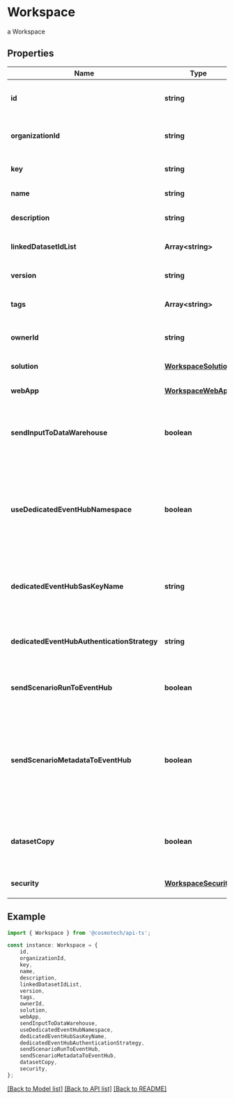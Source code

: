 # Workspace

a Workspace

## Properties

Name | Type | Description | Notes
------------ | ------------- | ------------- | -------------
**id** | **string** | Workspace unique identifier generated by the API | [optional] [readonly] [default to undefined]
**organizationId** | **string** | Organization unique identifier under which the workspace resides | [optional] [readonly] [default to undefined]
**key** | **string** | technical key for resource name convention and version grouping. Must be unique | [default to undefined]
**name** | **string** | Workspace name. This name is display in the sample webApp | [default to undefined]
**description** | **string** | the Workspace description | [optional] [default to undefined]
**linkedDatasetIdList** | **Array&lt;string&gt;** | list of dataset linked to this dataset | [optional] [default to undefined]
**version** | **string** | the Workspace version MAJOR.MINOR.PATCH. | [optional] [default to undefined]
**tags** | **Array&lt;string&gt;** | the list of tags | [optional] [default to undefined]
**ownerId** | **string** | the user id which own this workspace. set by the API from Authentification service receved id | [optional] [readonly] [default to undefined]
**solution** | [**WorkspaceSolution**](WorkspaceSolution.md) |  | [default to undefined]
**webApp** | [**WorkspaceWebApp**](WorkspaceWebApp.md) |  | [optional] [default to undefined]
**sendInputToDataWarehouse** | **boolean** | default setting for all Scenarios and Run Templates to set whether or not the Dataset values and the input parameters values are send to the DataWarehouse prior to the ScenarioRun | [optional] [default to undefined]
**useDedicatedEventHubNamespace** | **boolean** | Set this property to true to use a dedicated Azure Event Hub Namespace for this Workspace. The Event Hub Namespace must be named \\\&#39;&lt;organization_id\\&gt;-&lt;workspace_id\\&gt;\\\&#39; (in lower case). This Namespace must also contain two Event Hubs named \\\&#39;probesmeasures\\\&#39; and \\\&#39;scenariorun\\\&#39;. | [optional] [default to false]
**dedicatedEventHubSasKeyName** | **string** | the Dedicated Event Hub SAS key name, default to RootManageSharedAccessKey. Ask you DevOps Team to add the associated value to your Workspace Secret | [optional] [default to undefined]
**dedicatedEventHubAuthenticationStrategy** | **string** | the Event Hub authentication strategy, SHARED_ACCESS_POLICY or TENANT_CLIENT_CREDENTIALS. Default to the one defined for the tenant. | [optional] [default to undefined]
**sendScenarioRunToEventHub** | **boolean** | default setting for all Scenarios and Run Templates to set whether or not the ScenarioRun is send to the Event Hub | [optional] [default to true]
**sendScenarioMetadataToEventHub** | **boolean** | Set this property to false to not send scenario metada to Azure Event Hub Namespace for this Workspace. The Event Hub Namespace must be named \\\&#39;&lt;organization_id\\&gt;-&lt;workspace_id\\&gt;\\\&#39; (in lower case). This Namespace must also contain two Event Hubs named \\\&#39;scenariometadata\\\&#39; and \\\&#39;scenariorunmetadata\\\&#39;. | [optional] [default to false]
**datasetCopy** | **boolean** | Activate the copy of dataset on scenario creation, meaning that each scenario created in this workspace will make this copy. when false, scenario use directly the dataset specified. | [optional] [default to true]
**security** | [**WorkspaceSecurity**](WorkspaceSecurity.md) |  | [optional] [default to undefined]

## Example

```typescript
import { Workspace } from '@cosmotech/api-ts';

const instance: Workspace = {
    id,
    organizationId,
    key,
    name,
    description,
    linkedDatasetIdList,
    version,
    tags,
    ownerId,
    solution,
    webApp,
    sendInputToDataWarehouse,
    useDedicatedEventHubNamespace,
    dedicatedEventHubSasKeyName,
    dedicatedEventHubAuthenticationStrategy,
    sendScenarioRunToEventHub,
    sendScenarioMetadataToEventHub,
    datasetCopy,
    security,
};
```

[[Back to Model list]](../README.md#documentation-for-models) [[Back to API list]](../README.md#documentation-for-api-endpoints) [[Back to README]](../README.md)
